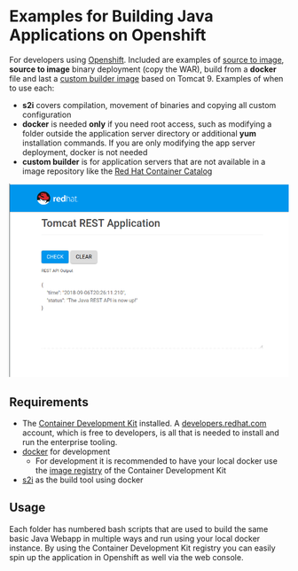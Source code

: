 # Examples for Building Java Applications on Openshift

For developers using [Openshift](https://www.openshift.com/). Included are examples of [source to image](https://github.com/openshift/source-to-image), **source to image** binary deployment (copy the WAR), build from a **docker** file and last a [custom builder image](https://github.com/openshift/source-to-image/blob/master/docs/cli.md#s2i-create) based on Tomcat 9. Examples of when to use each:

* **s2i** covers compilation, movement of binaries and copying all custom configuration
* **docker** is needed **only** if you need root access, such as modifying a folder outside the application server directory or additional **yum** installation commands. If you are only modifying the app server deployment, docker is not needed
* **custom builder** is for application servers that are not available in a image repository like the [Red Hat Container Catalog](https://access.redhat.com/containers/)

![screenshot.png](screenshot.png)

## Requirements

* The [Container Development Kit](https://access.redhat.com/documentation/en-us/red_hat_container_development_kit/3.5/html-single/getting_started_guide/) installed. A [developers.redhat.com](https://developers.redhat.com/) account, which is free to developers, is all that is needed to install and run the enterprise tooling. 
* [docker](https://www.docker.com/get-started) for development
  * For development it is recommended to have your local docker use the [image registry](https://docs.okd.io/latest/minishift/openshift/openshift-docker-registry.html) of the Container Development Kit
* [s2i](https://github.com/openshift/source-to-image) as the build tool using docker

## Usage

Each folder has numbered bash scripts that are used to build the same basic Java Webapp in multiple ways and run using your local docker instance. By using the Container Development Kit registry you can easily spin up the application in Openshift as well via the web console.
